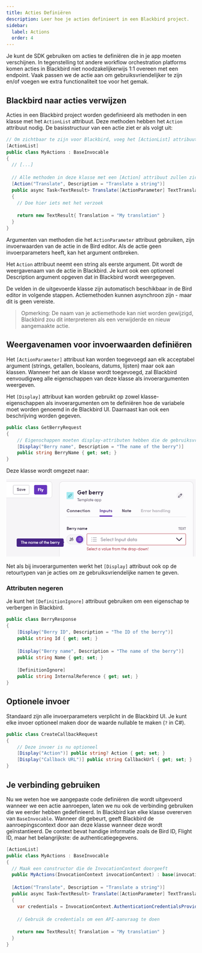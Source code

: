 ```yaml
---
title: Acties Definiëren
description: Leer hoe je acties definieert in een Blackbird project.
sidebar:
  label: Actions
  order: 4
---
```


Je kunt de SDK gebruiken om acties te definiëren die in je app moeten verschijnen. In tegenstelling tot andere workflow orchestration platforms komen acties in Blackbird niet noodzakelijkerwijs 1:1 overeen met een endpoint. Vaak passen we de actie aan om gebruiksvriendelijker te zijn en/of voegen we extra functionaliteit toe voor het gemak.

## Blackbird naar acties verwijzen

Acties in een Blackbird project worden gedefinieerd als methoden in een klasse met het `ActionList` attribuut. Deze methoden hebben het `Action` attribuut nodig. De basisstructuur van een actie ziet er als volgt uit:

```cs
// Om zichtbaar te zijn voor Blackbird, voeg het [ActionList] attribuut toe
[ActionList]
public class MyActions : BaseInvocable
{
  // [...]

  // Alle methoden in deze klasse met een [Action] attribuut zullen zichtbaar zijn als acties in Blackbird
  [Action("Translate", Description = "Translate a string")]
  public async Task<TextResult> Translate([ActionParameter] TextTranslationRequest request)
  {
    // Doe hier iets met het verzoek

    return new TextResult{ Translation = "My translation" }
  }
}
```

Argumenten van methoden die het `ActionParameter` attribuut gebruiken, zijn invoerwaarden van de actie in de Bird editor. Als de actie geen invoerparameters heeft, kan het argument ontbreken.

Het `Action` attribuut neemt een string als eerste argument. Dit wordt de weergavenaam van de actie in Blackbird. Je kunt ook een optioneel Description argument opgeven dat in Blackbird wordt weergegeven.

De velden in de uitgevoerde klasse zijn automatisch beschikbaar in de Bird editor in volgende stappen. Actiemethoden kunnen asynchroon zijn - maar dit is geen vereiste.

> Opmerking: De naam van je actiemethode kan niet worden gewijzigd, Blackbird zou dit interpreteren als een verwijderde en nieuw aangemaakte actie.

## Weergavenamen voor invoerwaarden definiëren

Het `[ActionParameter]` attribuut kan worden toegevoegd aan elk acceptabel argument (strings, getallen, booleans, datums, lijsten) maar ook aan klassen. Wanneer het aan de klasse wordt toegevoegd, zal Blackbird eenvoudigweg alle eigenschappen van deze klasse als invoerargumenten weergeven.

Het `[Display]` attribuut kan worden gebruikt op zowel klasse-eigenschappen als invoerargumenten om te definiëren hoe de variabele moet worden genoemd in de Blackbird UI. Daarnaast kan ook een beschrijving worden gegeven.

```cs
public class GetBerryRequest
{
    // Eigenschappen moeten display-attributen hebben die de gebruiksvriendelijke naam van de variabele bevatten
    [Display("Berry name", Description = "The name of the berry")]
    public string BerryName { get; set; }
}
```

Deze klasse wordt omgezet naar:

![connection](../../../../assets/docs/berry.png)

Net als bij invoerargumenten werkt het `[Display]` attribuut ook op de retourtypen van je acties om ze gebruiksvriendelijke namen te geven.

### Attributen negeren

Je kunt het `[DefinitionIgnore]` attribuut gebruiken om een eigenschap te verbergen in Blackbird.

```cs
public class BerryResponse
{
    [Display("Berry ID", Description = "The ID of the berry")]
    public string Id { get; set; }

    [Display("Berry name", Description = "The name of the berry")]
    public string Name { get; set; }

    [DefinitionIgnore]
    public string InternalReference { get; set; }
}
```

## Optionele invoer

Standaard zijn alle invoerparameters verplicht in de Blackbird UI. Je kunt elke invoer optioneel maken door de waarde nullable te maken (`?` in C#).

```cs
public class CreateCallbackRequest
{
    // Deze invoer is nu optioneel
    [Display("Action")] public string? Action { get; set; }
    [Display("Callback URL")] public string CallbackUrl { get; set; }
}
```

## Je verbinding gebruiken

Nu we weten hoe we aangepaste code definiëren die wordt uitgevoerd wanneer we een actie aanroepen, laten we nu ook de verbinding gebruiken die we eerder hebben gedefinieerd.
In Blackbird kan elke klasse overerven van `BaseInvocable`. Wanneer dit gebeurt, geeft Blackbird de aanroepingscontext door aan deze klasse wanneer deze wordt geïnstantieerd. De context bevat handige informatie zoals de Bird ID, Flight ID, maar het belangrijkste: de authenticatiegegevens.

```cs
[ActionList]
public class MyActions : BaseInvocable
{
  // Maak een constructor die de InvocationContext doorgeeft
  public MyActions(InvocationContext invocationContext) : base(invocationContext) {}

  [Action("Translate", Description = "Translate a string")]
  public async Task<TextResult> Translate([ActionParameter] TextTranslationRequest request)
  {
    var credentials = InvocationContext.AuthenticationCredentialsProviders;

    // Gebruik de credentials om een API-aanvraag te doen

    return new TextResult{ Translation = "My translation" }
  }
}
```